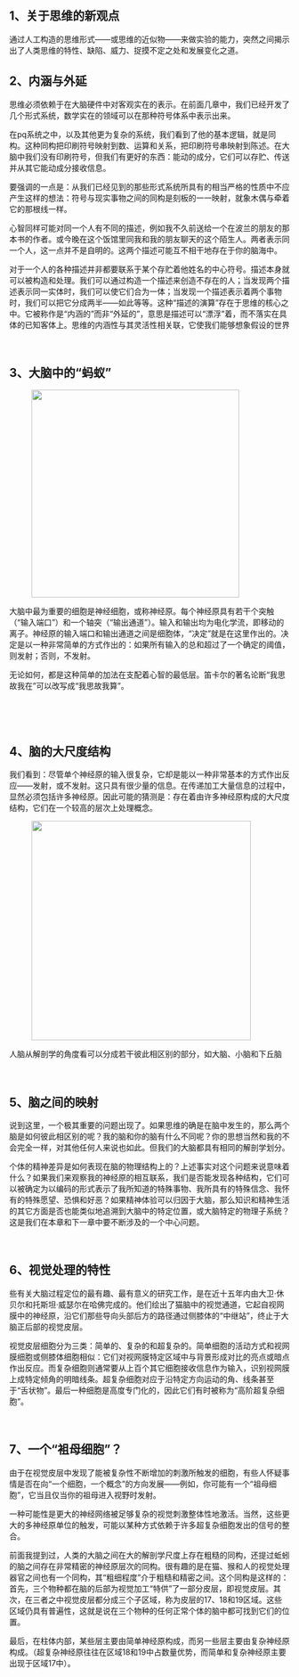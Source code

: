 <h2>1、关于思维的新观点</h2><p data-pid="BwgepSzI">通过人工构造的思维形式——或思维的近似物——来做实验的能力，突然之间揭示出了人类思维的特性、缺陷、威力、捉摸不定之处和发展变化之道。</p><h2>2、内涵与外延</h2><p data-pid="54uwXqP1">思维必须依赖于在大脑硬件中对客观实在的表示。在前面几章中，我们已经开发了几个形式系统，数学实在的领域可以在那种符号体系中表示出来。</p><p data-pid="Y1ls78XN">在pq系统之中，以及其他更为复杂的系统，我们看到了他的基本逻辑，就是同构。这种同构把印刷符号映射到数、运算和关系，把印刷符号串映射到陈述。在大脑中我们没有印刷符号，但我们有更好的东西：能动的成分，它们可以存贮、传送并从其它能动成分接收信息。</p><p data-pid="h0sJ5Bk_">要强调的一点是：从我们已经见到的那些形式系统所具有的相当严格的性质中不应产生这样的想法：符号与现实事物之间的同构是刻板的一一映射，就象木偶与牵着它的那根线一样。</p><p data-pid="9Mh8Cn2q">心智同样可能对同一个人有不同的描述，例如我不久前送给一个在波兰的朋友的那本书的作者。或今晚在这个饭馆里同我和我的朋友聊天的这个陌生人。两者表示同一个人，这一点并不是自明的。这两个描述可能互不相干地存在于你的脑海中。</p><p data-pid="67zC66OR">对于一个人的各种描述并非都要联系于某个存贮着他姓名的中心符号。描述本身就可以被构造和处理。我们可以通过构造一个描述来创造不存在的人；当发现两个描述表示同一实体时，我们可以使它们合为一体；当发现一个描述表示着两个事物时，我们可以把它分成两半——如此等等。这种“描述的演算”存在于思维的核心之中。它被称作是“内涵的”而非“外延的”，意思是描述可以“漂浮”着，而不落实在具体的已知客体上。思维的内涵性与其灵活性相关联，它使我们能够想象假设的世界</p><p><br></p><h2>3、大脑中的“蚂蚁”</h2><figure data-size="normal"><img src="https://pica.zhimg.com/v2-b7170c1573d55dbf2768fd1981b61560_720w.jpg?source=d16d100b" data-caption="" data-size="normal" data-rawwidth="373" data-rawheight="518" class="content_image" width="373"></figure><p data-pid="yOB00A5M">大脑中最为重要的细胞是神经细胞，或称神经原。每个神经原具有若干个突触（“输入端口”）和一个轴突（“输出通道”）。输入和输出均为电化学流，即移动的离子。神经原的输入端口和输出通道之间是细胞体，“决定”就是在这里作出的。决定是以一种非常简单的方式作出的：如果所有输入的总和超过了一个确定的阈值，则发射；否则，不发射。</p><p data-pid="I6ewoA6j">无论如何，都是这种简单的加法在支配着心智的最低层。笛卡尔的著名论断“我思故我在”可以改写成“我思故我算”。</p><p><br></p><p><br></p><h2>4、脑的大尺度结构</h2><p data-pid="YQfzA2h4">我们看到：尽管单个神经原的输入很复杂，它却是能以一种非常基本的方式作出反应——发射，或不发射。这只具有很少量的信息。在传递加工大量信息的过程中，显然必须包括许多神经原。因此可能的猜测是：存在着由许多神经原构成的大尺度结构，它们在一个较高的层次上处理概念。</p><figure data-size="normal"><img src="https://pica.zhimg.com/v2-3a181ab3893b974224181dd9c52a68ea_720w.jpg?source=d16d100b" data-caption="" data-size="normal" data-rawwidth="394" data-rawheight="475" class="content_image" width="394"></figure><p data-pid="FlgRx3ym">人脑从解剖学的角度看可以分成若干彼此相区别的部分，如大脑、小脑和下丘脑</p><p><br></p><h2>5、脑之间的映射</h2><p data-pid="JUqIYSev">说到这里，一个极其重要的问题出现了。如果思维的确是在脑中发生的，那么两个脑是如何彼此相区别的呢？我的脑和你的脑有什么不同呢？你的思想当然和我的不会完全一样，对其他任何人来说也如此。但我们的大脑都具有相同的解剖学划分。</p><p data-pid="6O8kOUQC">个体的精神差异是如何表现在脑的物理结构上的？上述事实对这个问题来说意味着什么？如果我们来观察我的神经原的相互联系，我们是否能发现各种结构，它们可以被确定为以编码的形式表示了我所知道的特殊事物、我所具有的特殊信念、我怀有的特殊愿望、恐惧和好恶？如果精神体验可以归因于大脑，那么知识和精神生活的其它方面是否也能类似地追溯到大脑中的特定位置，或大脑特定的物理子系统？这是我们在本章和下一章中要不断涉及的一个中心问题。</p><p><br></p><h2>6、视觉处理的特性</h2><p data-pid="pvdAVpq5">些有关大脑过程定位的最有趣、最有意义的研究工作，是在近十五年内由大卫·休贝尔和托斯坦·威瑟尔在哈佛完成的。他们绘出了猫脑中的视觉通道，它起自视网膜中的神经原，沿它们那些导向头部后方的路径通过侧膝体的“中继站”，终止于大脑正后部的视觉皮层。</p><p data-pid="ku3iIaKU">视觉皮层细胞分为三类：简单的、复杂的和超复杂的。简单细胞的活动方式和视网膜细胞或侧膝体细胞相似：它们对视网膜特定区域中与背景形成对比的亮点或暗点作出反应。而复杂细胞则通常要从上百个其它细胞接收信息作为输入，识别视网膜上成特定倾角的明暗线条。超复杂细胞对应于沿特定方向运动的角、线条甚至于“舌状物”。最后一种细胞是高度专门化的，因此它们有时被称为“高阶超复杂细胞”。</p><p><br></p><h2>7、一个“袓母细胞”？</h2><p data-pid="kkemjaGF">由于在视觉皮层中发现了能被复杂性不断增加的刺激所触发的细胞，有些人怀疑事情是否在向“一个细胞，一个概念”的方向发展——例如，你可能有一个“祖母细胞”，它当且仅当你的祖母进入视野时发射。</p><p data-pid="LqTq2DLw">一种可能性是更大的神经网络被足够复杂的视觉刺激整体性地激活。当然，这些更大的多神经原单位的触发，可能以某种方式依赖于许多超复杂细胞发出的信号的整合。</p><p data-pid="ZYuJRry5">前面我提到过，人类的大脑之间在大的解剖学尺度上存在粗糙的同构，还提过蚯蚓的脑之间存在非常精密的神经原层次的同构。很有趣的是在猫、猴和人的视觉处理器官之间也有一个同构，其“粗细程度”介于粗糙和精密之间。这个同构是这样的：首先，三个物种都在脑的后部为视觉加工“特供”了一部分皮层，即视觉皮层。其次，在三者之中视觉皮层都分成三个子区域，称为皮层的17、18和19区域。这些区域仍具有普遍性，这就是说在三个物种的任何正常个体的脑中都可找到它们的位置。</p><p data-pid="rzs27xyF">最后，在柱体内部，某些层主要由简单神经原构成，而另一些层主要由复杂神经原构成。（超复杂神经原往往在区域18和19中占数量优势，而简单和复杂神经原主要出现于区域17中）。</p><p></p>